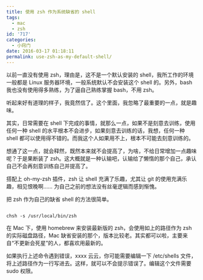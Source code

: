 ```yaml
---
title: 使用 zsh 作为系统缺省的 shell
tags:
  - mac
  - zsh
id: '717'
categories:
  - 小窍门
date: 2016-03-17 01:18:11
permalink: use-zsh-as-my-default-shell/
---
```


以前一直没有使用 zsh，理由是，这不是一个默认安装的 shell，我所工作的环境一般都是 Linux 服务器环境，一般系统默认不会安装这个 shell 的。另外，bash 我也没有使用得多熟练，为了逼自己熟练掌握 bash，不用 zsh。
<!-- more -->
听起来好有道理的样子，我竟然信了。这个里面，我忽略了最重要的一点，就是趣味。

其实，日常需要在 shell 下完成的事情，就那么一点，如果不是刻意去训练，使用任何一种 shell 的水平根本不会进步，如果刻意去训练的话，我想，任何一种 shell 都可以使用得不错的。而我这个人如果用不上，根本不可能去刻意训练的。

想通了这一点，就会释然，既然本来就不会提高了，为啥，不给日常增加一点趣味呢？于是果断装了 zsh。这大概就是一种认输吧，认输给了懒惰的那个自己，承认自己不会再刻意训练自己并提高了。

搭配上 oh-my-zsh 插件，zsh 让 shell 充满了乐趣，尤其让 git 的使用充满乐趣，相见恨晚啊…… 为自己之前的想法没有丝毫逻辑而感到惭愧。

把 zsh 作为自己的缺省 shell 的方法很简单。

```shell

chsh -s /usr/local/bin/zsh

```

在 Mac 下，使用 homebrew 来安装最新版的 zsh，会使用如上的路径作为 zsh 的实际磁盘路径，Mac 缺省安装的那个，版本比较老。其实都可以啦，主要来自“不更新会死星”的人，都喜欢用最新的。

如果执行上述命令遇到错误，xxxx 云云，你可能需要编辑一下 /etc/shells 文件，将上述路径作为一行写进去。这样，就可以不会提示错误了。编辑这个文件需要 sudo 权限。